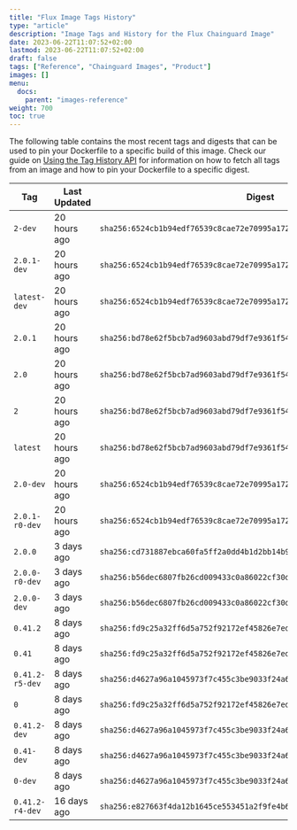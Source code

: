 ```yaml
---
title: "Flux Image Tags History"
type: "article"
description: "Image Tags and History for the Flux Chainguard Image"
date: 2023-06-22T11:07:52+02:00
lastmod: 2023-06-22T11:07:52+02:00
draft: false
tags: ["Reference", "Chainguard Images", "Product"]
images: []
menu:
  docs:
    parent: "images-reference"
weight: 700
toc: true
---
```


The following table contains the most recent tags and digests that can be used to pin your Dockerfile to a specific build of this image. Check our guide on [Using the Tag History API](/chainguard/chainguard-images/using-the-tag-history-api/) for information on how to fetch all tags from an image and how to pin your Dockerfile to a specific digest.

| Tag             | Last Updated | Digest                                                                    |
|-----------------|--------------|---------------------------------------------------------------------------|
| `2-dev`         | 20 hours ago | `sha256:6524cb1b94edf76539c8cae72e70995a172c1d6aff17321cb5721e9f6b077882` |
| `2.0.1-dev`     | 20 hours ago | `sha256:6524cb1b94edf76539c8cae72e70995a172c1d6aff17321cb5721e9f6b077882` |
| `latest-dev`    | 20 hours ago | `sha256:6524cb1b94edf76539c8cae72e70995a172c1d6aff17321cb5721e9f6b077882` |
| `2.0.1`         | 20 hours ago | `sha256:bd78e62f5bcb7ad9603abd79df7e9361f5480b05cc7b6768a7e2eb2d33895fe0` |
| `2.0`           | 20 hours ago | `sha256:bd78e62f5bcb7ad9603abd79df7e9361f5480b05cc7b6768a7e2eb2d33895fe0` |
| `2`             | 20 hours ago | `sha256:bd78e62f5bcb7ad9603abd79df7e9361f5480b05cc7b6768a7e2eb2d33895fe0` |
| `latest`        | 20 hours ago | `sha256:bd78e62f5bcb7ad9603abd79df7e9361f5480b05cc7b6768a7e2eb2d33895fe0` |
| `2.0-dev`       | 20 hours ago | `sha256:6524cb1b94edf76539c8cae72e70995a172c1d6aff17321cb5721e9f6b077882` |
| `2.0.1-r0-dev`  | 20 hours ago | `sha256:6524cb1b94edf76539c8cae72e70995a172c1d6aff17321cb5721e9f6b077882` |
| `2.0.0`         | 3 days ago   | `sha256:cd731887ebca60fa5ff2a0dd4b1d2bb14b9ea1585513c8dd2605a76086fb65b1` |
| `2.0.0-r0-dev`  | 3 days ago   | `sha256:b56dec6807fb26cd009433c0a86022cf30d90253e47c990db4c7b3ecd32d9897` |
| `2.0.0-dev`     | 3 days ago   | `sha256:b56dec6807fb26cd009433c0a86022cf30d90253e47c990db4c7b3ecd32d9897` |
| `0.41.2`        | 8 days ago   | `sha256:fd9c25a32ff6d5a752f92172ef45826e7edf6112e8c9746806e5c1190d4d5eae` |
| `0.41`          | 8 days ago   | `sha256:fd9c25a32ff6d5a752f92172ef45826e7edf6112e8c9746806e5c1190d4d5eae` |
| `0.41.2-r5-dev` | 8 days ago   | `sha256:d4627a96a1045973f7c455c3be9033f24a6e02e20ef53ed16bed0a61463d5b8d` |
| `0`             | 8 days ago   | `sha256:fd9c25a32ff6d5a752f92172ef45826e7edf6112e8c9746806e5c1190d4d5eae` |
| `0.41.2-dev`    | 8 days ago   | `sha256:d4627a96a1045973f7c455c3be9033f24a6e02e20ef53ed16bed0a61463d5b8d` |
| `0.41-dev`      | 8 days ago   | `sha256:d4627a96a1045973f7c455c3be9033f24a6e02e20ef53ed16bed0a61463d5b8d` |
| `0-dev`         | 8 days ago   | `sha256:d4627a96a1045973f7c455c3be9033f24a6e02e20ef53ed16bed0a61463d5b8d` |
| `0.41.2-r4-dev` | 16 days ago  | `sha256:e827663f4da12b1645ce553451a2f9fe4b663603c624be6c0db33f8c1cce435e` |
